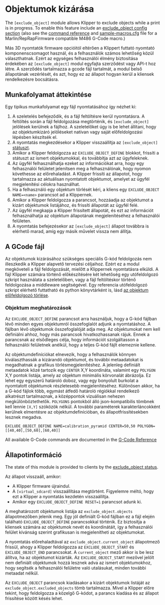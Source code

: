 # Objektumok kizárása

The `[exclude_object]` module allows Klipper to exclude objects while a print is in progress. To enable this feature include an [exclude_object config
section](Config_Reference.md#exclude_object) (also see the [command
reference](G-Codes.md#exclude-object) and [sample-macros.cfg](../config/sample-macros.cfg) file for a Marlin/RepRapFirmware compatible M486 G-Code macro.)

Más 3D nyomtatók firmware opcióitól eltérően a Klippert futtató nyomtató komponenscsomagot használ, és a felhasználók számos lehetőség közül választhatnak. Ezért az egységes felhasználói élmény biztosítása érdekében az `[exclude_object]` modul egyfajta szerződést vagy API-t hoz létre. A szerződés tartalmazza a gcode fájl tartalmát, a modul belső állapotának vezérlését, és azt, hogy ez az állapot hogyan kerül a kliensek rendelkezésre bocsátásra.

## Munkafolyamat áttekintése

Egy tipikus munkafolyamat egy fájl nyomtatásához így nézhet ki:

1. A szeletelés befejeződik, és a fájl feltöltésre kerül nyomtatásra. A feltöltés során a fájl feldolgozása megtörténik, és `[exclude_object]` jelölések kerülnek a fájlhoz. A szeletelőket úgy is be lehet állítani, hogy az objektumkizáró jelöléseket natívan vagy saját előfeldolgozási lépésben készítsék el.
1. A nyomtatás megkezdésekor a Klipper visszaállítja az `[exclude_object]` [státuszt](Status_Reference.md#exclude_object).
1. Amikor a Klipper feldolgozza az `EXCLUDE_OBJECT_DEFINE` blokkot, frissíti a státuszt az ismert objektumokkal, és továbbítja azt az ügyfeleknek.
1. Az ügyfél felhasználhatja ezeket az információkat arra, hogy egy felhasználói felületet jelenítsen meg a felhasználónak, hogy nyomon követhesse az előrehaladást. A Klipper frissíti az állapotot, hogy tartalmazza az aktuálisan nyomtatott objektumot, amelyet az ügyfél megjelenítési célokra használhat.
1. Ha a felhasználó egy objektum törlését kéri, a kliens egy `EXCLUDE_OBJECT NAME=<name>` parancsot ad a Klippernek.
1. Amikor a Klipper feldolgozza a parancsot, hozzáadja az objektumot a kizárt objektumok listájához, és frissíti állapotát az ügyfél felé.
1. Az ügyfél megkapja a Klipper frissített állapotát, és ezt az információt felhasználhatja az objektum állapotának megjelenítéséhez a felhasználói felületen.
1. A nyomtatás befejezésekor az `[exclude_object]` állapot továbbra is elérhető marad, amíg egy másik művelet vissza nem állítja.

## A GCode fájl

Az objektumok kizárásához szükséges speciális G-kód feldolgozás nem illeszkedik a Klipper alapvető tervezési céljaihoz. Ezért ez a modul megköveteli a fájl feldolgozását, mielőtt a Klippernek nyomtatásra elküldi. A fájl Klipper számára történő előkészítésére két lehetőség egy utófeldolgozó szkript használata a szeletelőben, vagy a fájl feltöltéskor történő feldolgozása a middleware segítségével. Egy referencia utófeldolgozó szkript elérhető futtatható és python könyvtárként is, lásd [az objektum előfeldolgozó törlése](https://github.com/kageurufu/cancelobject-preprocessor).

### Objektum meghatározások

Az `EXCLUDE_OBJECT_DEFINE` parancsot arra használjuk, hogy a G-kód fájlban lévő minden egyes objektumról összefoglalót adjunk a nyomtatáshoz. A fájlban lévő objektumok összefoglalóját adja meg. Az objektumokat nem kell definiálni ahhoz, hogy más parancsok hivatkozhassanak rájuk. Ennek a parancsnak az elsődleges célja, hogy információt szolgáltasson a felhasználói felületnek anélkül, hogy a teljes G-kód fájlt elemeznie kellene.

Az objektumdefiníciókat elnevezik, hogy a felhasználók könnyen kiválaszthassák a kizárandó objektumot, és további metaadatokat is megadhatnak a grafikus törlésmegjelenítéshez. A jelenleg definiált metaadatok közé tartozik egy `CENTER` X,Y koordináta, valamint egy `POLYGON` X,Y pontok listája, amely az objektum minimális körvonalát ábrázolja. Ez lehet egy egyszerű határoló doboz, vagy egy bonyolult burkolat a nyomtatott objektumok részletesebb megjelenítéséhez. Különösen akkor, ha a G-kód fájlok több, egymást átfedő határoló régiókkal rendelkező alkatrészt tartalmaznak, a középpontok vizuálisan nehezen megkülönböztethetők. `POLYGONS` pontokból álló json-kompatibilis tömbnek kell lennie `[X,Y]` szóközök nélkül. A további paraméterek karakterláncokként kerülnek elmentésre az objektumdefinícióban, és állapotfrissítésekben lesznek megadva.

`EXCLUDE_OBJECT_DEFINE NAME=calibration_pyramid CENTER=50,50 POLYGON=[[40,40],[50,60],[60,40]]`

All available G-Code commands are documented in the [G-Code
Reference](./G-Codes.md#excludeobject)

## Állapotinformáció

The state of this module is provided to clients by the [exclude_object
status](Status_Reference.md#exclude_object).

Az állapot visszaáll, amikor:

- A Klipper firmware újraindul.
- A `[virtual_sdcard]` visszaállítása megtörtént. Figyelemre méltó, hogy ezt a Klipper a nyomtatás kezdetén visszaállítja.
- Amikor egy `EXCLUDE_OBJECT_DEFINE RESET=1` parancsot adunk ki.

A meghatározott objektumok listája az `exclude_object.objects` állapotmezőben jelenik meg. Egy jól definiált G-kód fájlban ez a fájl elején található `EXCLUDE_OBJECT_DEFINE` parancsokkal történik. Ez biztosítja a kliensek számára az objektumok nevét és koordinátáit, így a felhasználói felület kívánság szerint grafikusan is megjelenítheti az objektumokat.

A nyomtatás előrehaladtával az `exclude_object.current_object` állapotmező frissül, ahogy a Klipper feldolgozza az `EXCLUDE_OBJECT_START` és `EXCLUDE_OBJECT_END` parancsokat. A `current_object` mező akkor is be lesz állítva, ha az objektumot kizárták. Az `EXCLUDE_OBJECT_START` mezővel jelölt nem definiált objektumok hozzá lesznek adva az ismert objektumokhoz, hogy segítsék a felhasználói felületre való utalásukat, minden további metaadat nélkül.

Az `EXCLUDE_OBJECT` parancsok kiadásakor a kizárt objektumok listáját az `exclude_object.excluded_objects` tömb tartalmazza. Mivel a Klipper előre tekint, hogy feldolgozza a közelgő G-kódot, a parancs kiadása és az állapot frissítése között késés lehet.

